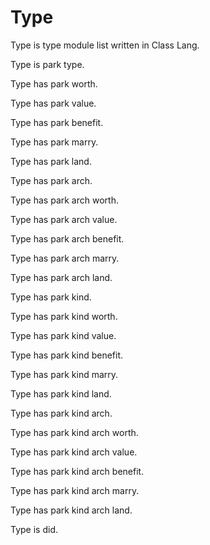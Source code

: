 # Type

Type is type module list written in Class Lang.

Type is park type.

Type has park worth.

Type has park value.

Type has park benefit.

Type has park marry.

Type has park land.

Type has park arch.

Type has park arch worth.

Type has park arch value.

Type has park arch benefit.

Type has park arch marry.

Type has park arch land.

Type has park kind.

Type has park kind worth.

Type has park kind value.

Type has park kind benefit.

Type has park kind marry.

Type has park kind land.

Type has park kind arch.

Type has park kind arch worth.

Type has park kind arch value.

Type has park kind arch benefit.

Type has park kind arch marry.

Type has park kind arch land.

Type is did.